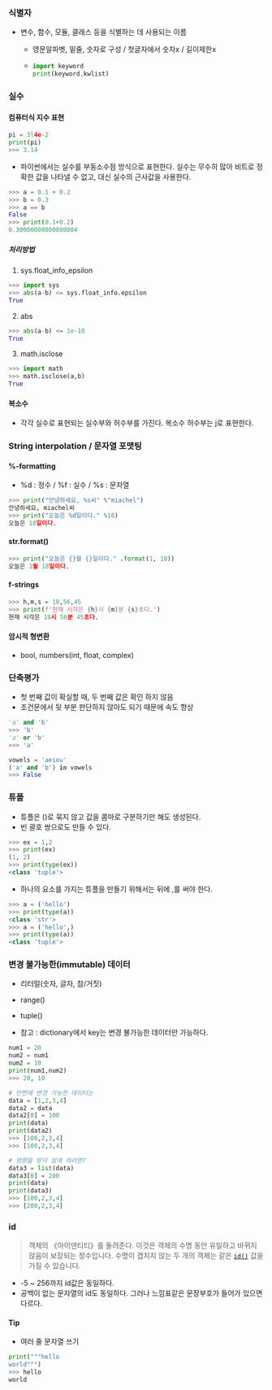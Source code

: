 ### 식별자 

- 변수, 함수, 모듈, 클래스 등을 식별하는 데 사용되는 이름

  - 영문알파벳, 밑줄, 숫자로 구성 / 첫글자에서 숫자x / 길이제한x

  - ```python
    import keyword
    print(keyword.kwlist)
    ```



### 실수

#### 컴퓨터식 지수 표현

```python
pi = 3l4e-2
print(pi)
>>> 3.14
```



- 파이썬에서는 실수를 부동소수점 방식으로 표현한다. 실수는 무수히 많아 비트로 정확한 값을 나타낼 수 없고, 대신 실수의 근사값을 사용한다. 

```python
>>> a = 0.1 + 0.2
>>> b = 0.3
>>> a == b
False
>>> print(0.1+0.2)
0.30000000000000004
```

##### 처리방법

1. sys.float_info_epsilon

```python
>>> import sys
>>> abs(a-b) <= sys.float_info.epsilon
True
```

2. abs

```python
>>> abs(a-b) <= 1e-10
True
```

3. math.isclose

```python
>>> import math
>>> math.isclose(a,b)
True
```

#### 복소수
- 각각 실수로 표현되는 실수부와 허수부를 가진다. 복소수 허수부는 j로 표현한다.



### String interpolation / 문자열 포맷팅

#### %-formatting

- %d : 정수 / %f : 실수 / %s : 문자열

```python
>>> print("안녕하세요, %s씨" %"miachel")
안녕하세요, miachel씨
>>> print("오늘은 %d일이다." %18)
오늘은 18일이다.
```



#### str.format()

```python
>>> print("오늘은 {}월 {}일이다." .format(1, 18))
오늘은 1월 18일이다.
```



#### f-strings

```python
>>> h,m,s = 18,56,45
>>> print(f'현재 시각은 {h}시 {m}분 {s}초다.')
현재 시각은 18시 56분 45초다.
```



#### 암시적 형변환

- bool, numbers(int, float, complex)



### 단축평가

- 첫 번째 값이 확실할 때, 두 번째 값은 확인 하지 않음
- 조건문에서 뒷 부분 판단하지 않아도 되기 때문에 속도 향상

```python
'a' and 'b'
>>> 'b'
'a' or 'b'
>>> 'a'

vowels = 'aeiou'
('a' and 'b') in vowels
>>> False
```



### 튜플

- 튜플은 ()로 묶지 않고 값을 콤마로 구분하기만 해도 생성된다.
- 빈 괄호 쌍으로도 만들 수 있다.

```python
>>> ex = 1,2
>>> print(ex)
(1, 2)
>>> print(type(ex))
<class 'tuple'>
```

- 하나의 요소를 가지는 튜플을 만들기 위해서는 뒤에 ,를 써야 한다.

```python
>>> a = ('hello')
>>> print(type(a))
<class 'str'>
>>> a = ('hello',)
>>> print(type(a))
<class 'tuple'>
```



### 변경 불가능한(immutable) 데이터

- 리터럴(숫자, 글자, 참/거짓)
- range()
- tuple()

- 참고 : dictionary에서 key는 변경 불가능한 데이터만 가능하다.

```python
num1 = 20
num2 = num1
num2 = 10
print(num1,num2)
>>> 20, 10

# 반면에 변경 가능한 데이터는
data = [1,2,3,4]
data2 = data
data2[0] = 100
print(data)
print(data2)
>>> [100,2,3,4]
>>> [100,2,3,4]

# 영향을 받지 않게 하려면?
data3 = list(data)
data3[0] = 200
print(data)
print(data3)
>>> [100,2,3,4]
>>> [200,2,3,4]
```





### id

> 객체의 《아이덴티티》를 돌려준다. 이것은 객체의 수명 동안 유일하고 바뀌지 않음이 보장되는 정수입니다. 수명이 겹치지 않는 두 개의 객체는 같은 [`id()`](https://docs.python.org/ko/3.8/library/functions.html?highlight=id#id) 값을 가질 수 있습니다.

- -5 ~ 256까지 id값은 동일하다.
- 공백이 없는 문자열의 id도 동일하다. 그러나 느낌표같은 문장부호가 들어가 있으면 다르다.



#### Tip

- 여러 줄 문자열 쓰기

```python
print("""hello
world""")
>>> hello
world
```